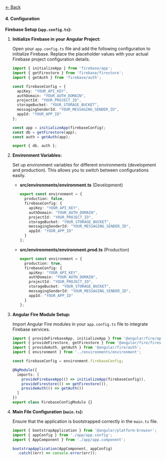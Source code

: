 [<- Back](overview.md)

#### 4. Configuration

**Firebase Setup (`app.config.ts`):**

1. **Initialize Firebase in your Angular Project:**

   Open your `app.config.ts` file and add the following configuration to initialize Firebase. Replace the placeholder values with your actual Firebase project configuration details.

   ```typescript
   import { initializeApp } from 'firebase/app';
   import { getFirestore } from 'firebase/firestore';
   import { getAuth } from 'firebase/auth';

   const firebaseConfig = {
     apiKey: "YOUR_API_KEY",
     authDomain: "YOUR_AUTH_DOMAIN",
     projectId: "YOUR_PROJECT_ID",
     storageBucket: "YOUR_STORAGE_BUCKET",
     messagingSenderId: "YOUR_MESSAGING_SENDER_ID",
     appId: "YOUR_APP_ID"
   };

   const app = initializeApp(firebaseConfig);
   const db = getFirestore(app);
   const auth = getAuth(app);

   export { db, auth };
   ```

2. **Environment Variables:**

   Set up environment variables for different environments (development and production). This allows you to switch between configurations easily.

   - **src/environments/environment.ts** (Development)

     ```typescript
     export const environment = {
       production: false,
       firebaseConfig: {
         apiKey: "YOUR_API_KEY",
         authDomain: "YOUR_AUTH_DOMAIN",
         projectId: "YOUR_PROJECT_ID",
         storageBucket: "YOUR_STORAGE_BUCKET",
         messagingSenderId: "YOUR_MESSAGING_SENDER_ID",
         appId: "YOUR_APP_ID"
       }
     };
     ```

   - **src/environments/environment.prod.ts** (Production)

     ```typescript
     export const environment = {
       production: true,
       firebaseConfig: {
         apiKey: "YOUR_API_KEY",
         authDomain: "YOUR_AUTH_DOMAIN",
         projectId: "YOUR_PROJECT_ID",
         storageBucket: "YOUR_STORAGE_BUCKET",
         messagingSenderId: "YOUR_MESSAGING_SENDER_ID",
         appId: "YOUR_APP_ID"
       }
     };
     ```

3. **Angular Fire Module Setup:**

   Import Angular Fire modules in your `app.config.ts` file to integrate Firebase services.

   ```typescript
   import { provideFirebaseApp, initializeApp } from '@angular/fire/app';
   import { provideFirestore, getFirestore } from '@angular/fire/firestore';
   import { provideAuth, getAuth } from '@angular/fire/auth';
   import { environment } from '../environments/environment';

   const firebaseConfig = environment.firebaseConfig;

   @NgModule({
     imports: [
       provideFirebaseApp(() => initializeApp(firebaseConfig)),
       provideFirestore(() => getFirestore()),
       provideAuth(() => getAuth())
     ]
   })
   export class FirebaseConfigModule {}
   ```

4. **Main File Configuration (`main.ts`):**

   Ensure that the application is bootstrapped correctly in the `main.ts` file.

   ```typescript
   import { bootstrapApplication } from '@angular/platform-browser';
   import { appConfig } from './app/app.config';
   import { AppComponent } from './app/app.component';

   bootstrapApplication(AppComponent, appConfig)
     .catch((err) => console.error(err));
   ```

